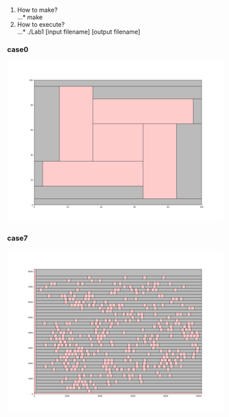 1. How to make?  
...* make
2. How to execute?  
...* ./Lab1 [input filename] [output filename]  
  
 ### case0  
 ![image](https://github.com/yoyojs200602/PDA/blob/main/Lab1/case0.png)  
   
 ### case7  
  ![image](https://github.com/yoyojs200602/PDA/blob/main/Lab1/case7.png)

